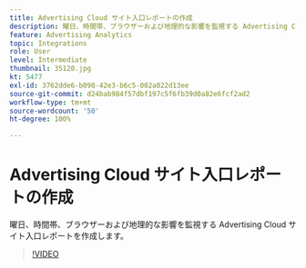```yaml
---
title: Advertising Cloud サイト入口レポートの作成
description: 曜日、時間帯、ブラウザーおよび地理的な影響を監視する Advertising Cloud サイト入口レポートを作成します。
feature: Advertising Analytics
topic: Integrations
role: User
level: Intermediate
thumbnail: 35120.jpg
kt: 5477
exl-id: 3762dde6-b090-42e3-b6c5-002a022d13ee
source-git-commit: d24bab984f57dbf197c5f6fb39d0a82e6fcf2ad2
workflow-type: tm+mt
source-wordcount: '50'
ht-degree: 100%

---
```


# Advertising Cloud サイト入口レポートの作成

曜日、時間帯、ブラウザーおよび地理的な影響を監視する Advertising Cloud サイト入口レポートを作成します。

>[!VIDEO](https://video.tv.adobe.com/v/40455/?quality=12&learn=on&captions=jpn)
